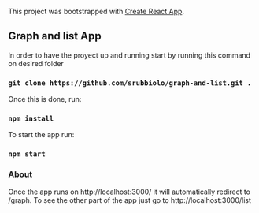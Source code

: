 This project was bootstrapped with [Create React App](https://github.com/facebook/create-react-app).

## Graph and list App

In order to have the proyect up and running start by running this command on desired folder

### `git clone https://github.com/srubbiolo/graph-and-list.git .`

Once this is done, run:

### `npm install`

To start the app run: 

### `npm start`


### About
Once the app runs on http://localhost:3000/ it will automatically redirect to /graph.
To see the other part of the app just go to http://localhost:3000/list